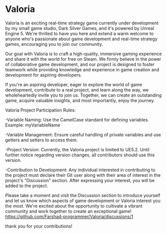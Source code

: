 # Valoria
Valoria is an exciting real-time strategy game currently under development by my small game studio, Dark Silver Games, and it's powered by Unreal Engine 5. We're thrilled to have you here and extend a warm welcome to anyone who's passionate about game development and real-time strategy games, encouraging you to join our community.

Our goal with Valoria is to craft a high-quality, immersive gaming experience and share it with the world for free on Steam. We firmly believe in the power of collaborative game development, and our project is designed to foster teamwork while providing knowledge and experience in game creation and development for aspiring developers.

If you're an aspiring developer, eager to explore the world of game development, contribute to a real project, and learn along the way, we wholeheartedly invite you to join us. Together, we can create an outstanding game, acquire valuable insights, and most importantly, enjoy the journey.

Valoria Project Participation Rules:

-Variable Naming:
Use the CamelCase standard for defining variables.
Example: myVariableName

-Variable Management:
Ensure careful handling of private variables and use getters and setters to access them.

-Project Version:
Currently, the Valoria project is limited to UE5.2. Until further notice regarding version changes, all contributors should use this version.

-Contribution to Development:
Any individual interested in contributing to the project must declare their Git user along with their area of interest in the project's "Discussion" section. After expressing your interest, you will be added to the project.


Please take a moment and visit the Discussion section to introduce yourself and let us know which aspects of game development or Valoria interest you the most. We're excited about the opportunity to cultivate a vibrant community and work together to create an exceptional game!
https://github.com/Farshad-programmer/Valoria/discussions/1

thank you for your contributions!


